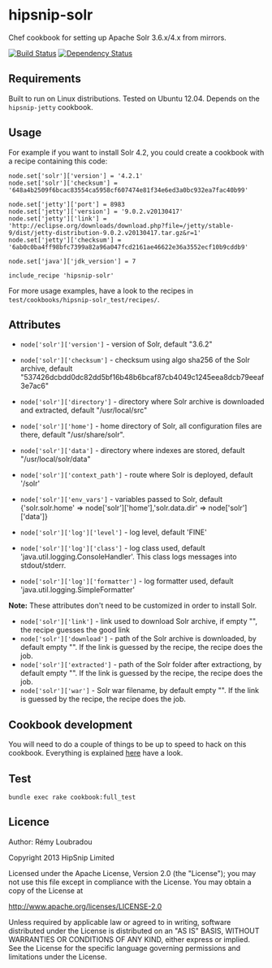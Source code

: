# hipsnip-solr

Chef cookbook for setting up Apache Solr 3.6.x/4.x from mirrors.

[![Build Status](https://travis-ci.org/hipsnip-cookbooks/solr.png?branch=master)](https://travis-ci.org/hipsnip-cookbooks/solr) [![Dependency Status](https://gemnasium.com/hipsnip-cookbooks/solr.png)](https://gemnasium.com/hipsnip-cookbooks/solr)

## Requirements

Built to run on Linux distributions. Tested on Ubuntu 12.04.
Depends on the `hipsnip-jetty` cookbook.

## Usage

For example if you want to install Solr 4.2, you could create a cookbook with a recipe containing this code:

```
node.set['solr']['version'] = '4.2.1'
node.set['solr']['checksum'] = '648a4b2509f6bcac83554ca5958cf607474e81f34e6ed3a0bc932ea7fac40b99'

node.set['jetty']['port'] = 8983
node.set['jetty']['version'] = '9.0.2.v20130417'
node.set['jetty']['link'] = 'http://eclipse.org/downloads/download.php?file=/jetty/stable-9/dist/jetty-distribution-9.0.2.v20130417.tar.gz&r=1'
node.set['jetty']['checksum'] = '6ab0c0ba4ff98bfc7399a82a96a047fcd2161ae46622e36a3552ecf10b9cddb9'

node.set['java']['jdk_version'] = 7

include_recipe 'hipsnip-solr'
```

For more usage examples, have a look to the recipes in `test/cookbooks/hipsnip-solr_test/recipes/`.

## Attributes

* `node['solr']['version']` - version of Solr, default "3.6.2"
* `node['solr']['checksum']` - checksum using algo sha256 of the Solr archive, default "537426dcbdd0dc82dd5bf16b48b6bcaf87cb4049c1245eea8dcb79eeaf3e7ac6"
* `node['solr']['directory']` - directory where Solr archive is downloaded and extracted, default "/usr/local/src"

* `node['solr']['home']` - home directory of Solr, all configuration files are there, default "/usr/share/solr".
* `node['solr']['data']` - directory where indexes are stored, default "/usr/local/solr/data"

* `node['solr']['context_path']` - route where Solr is deployed, default '/solr'
* `node['solr']['env_vars']` -  variables passed to Solr, default {'solr.solr.home' => node['solr']['home'],'solr.data.dir' => node['solr']['data']}

* `node['solr']['log']['level']` -  log level, default 'FINE'
* `node['solr']['log']['class']` - log class used, default 'java.util.logging.ConsoleHandler'. This class logs messages into stdout/stderr.
* `node['solr']['log']['formatter']` - log formatter used, default 'java.util.logging.SimpleFormatter'

__Note:__ These attributes don't need to be customized in order to install Solr.
* `node['solr']['link']` - link used to download Solr archive, if empty "", the recipe guesses the good link
* `node['solr']['download']` - path of the Solr archive is downloaded, by default empty "". If the link is guessed by the recipe, the recipe does the job.
* `node['solr']['extracted']` - path of the Solr folder after extractiong, by default empty "". If the link is guessed by the recipe, the recipe does the job.
* `node['solr']['war']` -  Solr war filename, by default empty "". If the link is guessed by the recipe, the recipe does the job.



## Cookbook development

You will need to do a couple of things to be up to speed to hack on this cookbook.
Everything is explained [here](https://github.com/hipsnip-cookbooks/cookbook-development) have a look.

## Test

```
bundle exec rake cookbook:full_test
```

## Licence

Author: Rémy Loubradou

Copyright 2013 HipSnip Limited

Licensed under the Apache License, Version 2.0 (the "License");
you may not use this file except in compliance with the License.
You may obtain a copy of the License at

http://www.apache.org/licenses/LICENSE-2.0

Unless required by applicable law or agreed to in writing, software
distributed under the License is distributed on an "AS IS" BASIS,
WITHOUT WARRANTIES OR CONDITIONS OF ANY KIND, either express or implied.
See the License for the specific language governing permissions and
limitations under the License.